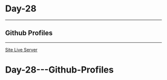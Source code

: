 # Day-28

---

## Github Profiles

---

[Site Live Server](https://krantos-dev.github.io/Day-28---Github-Profiles/)
# Day-28---Github-Profiles
